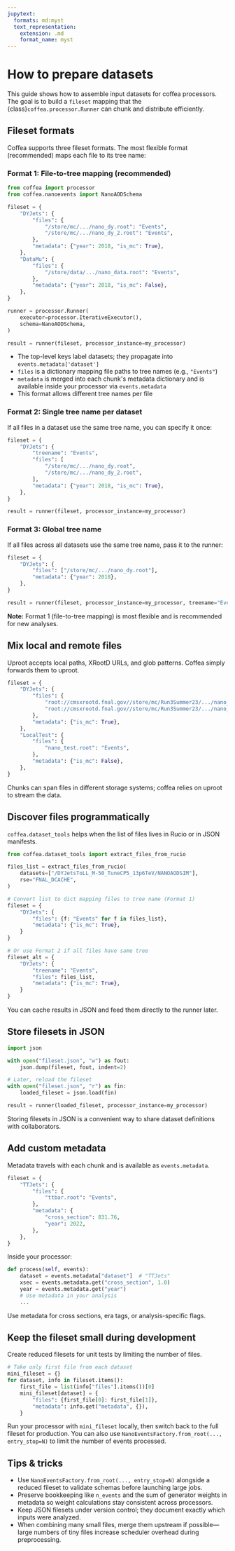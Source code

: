 ```yaml
---
jupytext:
  formats: md:myst
  text_representation:
    extension: .md
    format_name: myst
---
```


# How to prepare datasets

This guide shows how to assemble input datasets for coffea processors. The goal is to build a `fileset` mapping that the {class}`coffea.processor.Runner` can chunk and distribute efficiently.

## Fileset formats

Coffea supports three fileset formats. The most flexible format (recommended) maps each file to its tree name:

### Format 1: File-to-tree mapping (recommended)

```python
from coffea import processor
from coffea.nanoevents import NanoAODSchema

fileset = {
    "DYJets": {
        "files": {
            "/store/mc/.../nano_dy.root": "Events",
            "/store/mc/.../nano_dy_2.root": "Events",
        },
        "metadata": {"year": 2018, "is_mc": True},
    },
    "DataMu": {
        "files": {
            "/store/data/.../nano_data.root": "Events",
        },
        "metadata": {"year": 2018, "is_mc": False},
    },
}

runner = processor.Runner(
    executor=processor.IterativeExecutor(),
    schema=NanoAODSchema,
)

result = runner(fileset, processor_instance=my_processor)
```

- The top-level keys label datasets; they propagate into `events.metadata['dataset']`
- `files` is a dictionary mapping file paths to tree names (e.g., `"Events"`)
- `metadata` is merged into each chunk's metadata dictionary and is available inside your processor via `events.metadata`
- This format allows different tree names per file

### Format 2: Single tree name per dataset

If all files in a dataset use the same tree name, you can specify it once:

```python
fileset = {
    "DYJets": {
        "treename": "Events",
        "files": [
            "/store/mc/.../nano_dy.root",
            "/store/mc/.../nano_dy_2.root",
        ],
        "metadata": {"year": 2018, "is_mc": True},
    },
}

result = runner(fileset, processor_instance=my_processor)
```

### Format 3: Global tree name

If all files across all datasets use the same tree name, pass it to the runner:

```python
fileset = {
    "DYJets": {
        "files": ["/store/mc/.../nano_dy.root"],
        "metadata": {"year": 2018},
    },
}

result = runner(fileset, processor_instance=my_processor, treename="Events")
```

**Note:** Format 1 (file-to-tree mapping) is most flexible and is recommended for new analyses.

## Mix local and remote files

Uproot accepts local paths, XRootD URLs, and glob patterns. Coffea simply forwards them to uproot.

```python
fileset = {
    "DYJets": {
        "files": {
            "root://cmsxrootd.fnal.gov//store/mc/Run3Summer23/.../nano_1.root": "Events",
            "root://cmsxrootd.fnal.gov//store/mc/Run3Summer23/.../nano_2.root": "Events",
        },
        "metadata": {"is_mc": True},
    },
    "LocalTest": {
        "files": {
            "nano_test.root": "Events",
        },
        "metadata": {"is_mc": False},
    },
}
```

Chunks can span files in different storage systems; coffea relies on uproot to stream the data.

## Discover files programmatically

`coffea.dataset_tools` helps when the list of files lives in Rucio or in JSON manifests.

```python
from coffea.dataset_tools import extract_files_from_rucio

files_list = extract_files_from_rucio(
    datasets=["/DYJetsToLL_M-50_TuneCP5_13p6TeV/NANOAODSIM"],
    rse="FNAL_DCACHE",
)

# Convert list to dict mapping files to tree name (Format 1)
fileset = {
    "DYJets": {
        "files": {f: "Events" for f in files_list},
        "metadata": {"is_mc": True},
    }
}

# Or use Format 2 if all files have same tree
fileset_alt = {
    "DYJets": {
        "treename": "Events",
        "files": files_list,
        "metadata": {"is_mc": True},
    }
}
```

You can cache results in JSON and feed them directly to the runner later.

## Store filesets in JSON

```python
import json

with open("fileset.json", "w") as fout:
    json.dump(fileset, fout, indent=2)

# Later, reload the fileset
with open("fileset.json", "r") as fin:
    loaded_fileset = json.load(fin)

result = runner(loaded_fileset, processor_instance=my_processor)
```

Storing filesets in JSON is a convenient way to share dataset definitions with collaborators.

## Add custom metadata

Metadata travels with each chunk and is available as `events.metadata`.

```python
fileset = {
    "TTJets": {
        "files": {
            "ttbar.root": "Events",
        },
        "metadata": {
            "cross_section": 831.76,
            "year": 2022,
        },
    },
}
```

Inside your processor:

```python
def process(self, events):
    dataset = events.metadata["dataset"]  # "TTJets"
    xsec = events.metadata.get("cross_section", 1.0)
    year = events.metadata.get("year")
    # Use metadata in your analysis
    ...
```

Use metadata for cross sections, era tags, or analysis-specific flags.

## Keep the fileset small during development

Create reduced filesets for unit tests by limiting the number of files.

```python
# Take only first file from each dataset
mini_fileset = {}
for dataset, info in fileset.items():
    first_file = list(info["files"].items())[0]
    mini_fileset[dataset] = {
        "files": {first_file[0]: first_file[1]},
        "metadata": info.get("metadata", {}),
    }
```

Run your processor with `mini_fileset` locally, then switch back to the full fileset for production. You can also use `NanoEventsFactory.from_root(..., entry_stop=N)` to limit the number of events processed.

## Tips & tricks

- Use `NanoEventsFactory.from_root(..., entry_stop=N)` alongside a reduced fileset to validate schemas before launching large jobs.
- Preserve bookkeeping like `n_events` and the sum of generator weights in metadata so weight calculations stay consistent across processors.
- Keep JSON filesets under version control; they document exactly which inputs were analyzed.
- When combining many small files, merge them upstream if possible—large numbers of tiny files increase scheduler overhead during preprocessing.
